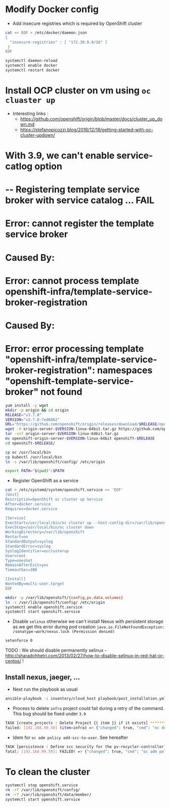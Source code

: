 # Modify Docker config

- Add insecure registries which is required by OpenShift cluster

```bash
cat << EOF > /etc/docker/daemon.json
{
  "insecure-registries" : [ "172.30.0.0/16" ]
 }
EOF

systemctl daemon-reload
systemctl enable docker
systemctl restart docker
```

# Install OCP cluster on vm using `oc cluaster up`

- Interesting links :
  - https://github.com/openshift/origin/blob/master/docs/cluster_up_down.md
  - https://stefanopicozzi.blog/2016/12/18/getting-started-with-oc-cluster-updown/

# With 3.9, we can't enable service-catlog option
# -- Registering template service broker with service catalog ... FAIL
#  Error: cannot register the template service broker
#  Caused By:
#    Error: cannot process template openshift-infra/template-service-broker-registration
#    Caused By:
#      Error: error processing template "openshift-infra/template-service-broker-registration": namespaces "openshift-template-service-broker" not found


```bash
yum install -y wget
mkdir -p origin && cd origin
RELEASE="v3.7.0"
VERSION="v3.7.0-7ed6862"
URL="https://github.com/openshift/origin/releases/download/$RELEASE/openshift-origin-server-$VERSION-linux-64bit.tar.gz"
wget -O origin-server-$VERSION-linux-64bit.tar.gz https://github.com/openshift/origin/releases/download/$RELEASE/openshift-origin-server-$VERSION-linux-64bit.tar.gz
tar -vxf origin-server-$VERSION-linux-64bit.tar.gz
mv openshift-origin-server-$VERSION-linux-64bit openshift-$RELEASE
cd openshift-$RELEASE/

cp oc /usr/local/bin
cp kubectl /usr/local/bin
ln -s /var/lib/openshift/config/ /etc/origin

export PATH="$(pwd)":$PATH
```

- Register OpenShift as a service

```bash
cat > /etc/systemd/system/openshift.service << 'EOF'
[Unit]
Description=OpenShift oc cluster up Service
After=docker.service
Requires=docker.service

[Service]
ExecStart=/usr/local/bin/oc cluster up --host-config-dir=/var/lib/openshift/config --host-data-dir=/var/lib/openshift/data --host-pv-dir=/tmp --host-volumes-dir=/var/lib/openshift/volumes --use-existing-config=true --public-hostname=192.168.99.50 --routing-suffix=192.168.99.50.nip.io --loglevel=1
ExecStop=/usr/local/bin/oc cluster down
WorkingDirectory=/var/lib/openshift
Restart=no
StandardOutput=syslog
StandardError=syslog
SyslogIdentifier=occlusterup
User=root
Type=oneshot
RemainAfterExit=yes
TimeoutSec=300

[Install]
WantedBy=multi-user.target
EOF

mkdir -p /var/lib/openshift/{config,pv,data,volumes}
ln -s /var/lib/openshift/config/ /etc/origin
systemctl enable openshift.service
systemctl start openshift.service
```

- Disable `selinux` otherwise we can't install Nexus with persistent storage as we get this error during pod creation `java.io.FileNotFoundException: /sonatype-work/nexus.lock (Permission denied)`
```bash
setenforce 0
```
TODO : We should disable permanently selinux - http://sharadchhetri.com/2013/02/27/how-to-disable-selinux-in-red-hat-or-centos/ !

## Install nexus, jaeger, ...

- Next run the playbook as usual
```bash
ansible-playbook -i inventory/cloud_host playbook/post_installation.yml -e openshift_node=masters 
```

- Process to delete `infra` project could fail during a retry of the command. This bug should be fixed under `3.9`
```bash
TASK [create_projects : Delete Project {{ item }} if it exists] **************************************************************************************************************************************************************************************
failed: [192.168.99.50] (item=infra) => {"changed": true, "cmd": "oc delete project infra --ignore-not-found=true --force --now", "delta": "0:00:00.269344", "end": "2018-03-20 10:48:38.845692", "item": "infra", "msg": "non-zero return code", "rc": 1, "start": "2018-03-20 10:48:38.576348", "stderr": "Error from server (Conflict): Operation cannot be fulfilled on namespaces \"infra\": The system is ensuring all content is removed from this namespace.  Upon completion, this namespace will automatically be purged by the system.", "stderr_lines": ["Error from server (Conflict): Operation cannot be fulfilled on namespaces \"infra\": The system is ensuring all content is removed from this namespace.  Upon completion, this namespace will automatically be purged by the system."], "stdout": "", "stdout_lines": []}
```

- Idem for `oc adm policy add-scc-to-user`. See hereafter

```bash
TASK [persistence : Define scc security for the pv-recycler-controller] ******************************************************************************************************************************************************************************
fatal: [192.168.99.50]: FAILED! => {"changed": true, "cmd": "oc adm policy add-scc-to-user hostmount-anyuid system:serviceaccount:openshift-infra:pv-recycler-controller\n oc create -f /tmp/sa-pv-recyler-controller.yml", "delta": "0:00:00.507241", "end": "2018-03-20 10:50:04.263525", "msg": "non-zero return code", "rc": 1, "start": "2018-03-20 10:50:03.756284", "stderr": "Error from server (Forbidden): error when creating \"/tmp/sa-pv-recyler-controller.yml\": serviceaccounts \"pv-recycler-controller\" is forbidden: unable to create new content in namespace infra because it is being terminated.", "stderr_lines": ["Error from server (Forbidden): error when creating \"/tmp/sa-pv-recyler-controller.yml\": serviceaccounts \"pv-recycler-controller\" is forbidden: unable to create new content in namespace infra because it is being terminated."], "stdout": "scc \"hostmount-anyuid\" added to: [\"system:serviceaccount:openshift-infra:pv-recycler-controller\"]", "stdout_lines": ["scc \"hostmount-anyuid\" added to: [\"system:serviceaccount:openshift-infra:pv-recycler-controller\"]"]}
```

# To clean the cluster

```bash
systemctl stop openshift.service
rm -rf /var/lib/openshift/config/
rm -rf /var/lib/openshift/data/member/
systemctl start openshift.service
```